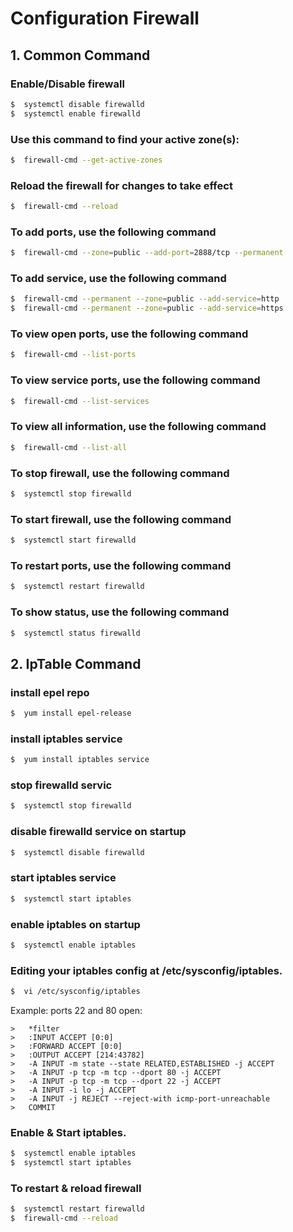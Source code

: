 # Configuration Firewall
## 1. Common Command
### Enable/Disable firewall
```sh
$  systemctl disable firewalld
$  systemctl enable firewalld
```
### Use this command to find your active zone(s):
```sh
$  firewall-cmd --get-active-zones
```
### Reload the firewall for changes to take effect
```sh
$  firewall-cmd --reload
```
### To add ports, use the following command
```sh
$  firewall-cmd --zone=public --add-port=2888/tcp --permanent
```
### To add service, use the following command
```sh
$  firewall-cmd --permanent --zone=public --add-service=http 
$  firewall-cmd --permanent --zone=public --add-service=https 
```
### To view open ports, use the following command
```sh
$  firewall-cmd --list-ports
```
### To view service ports, use the following command
```sh
$  firewall-cmd --list-services
```
### To view all information, use the following command
```sh
$  firewall-cmd --list-all
```
### To stop firewall, use the following command
```sh
$  systemctl stop firewalld
```
### To start firewall, use the following command
```sh
$  systemctl start firewalld
```
### To restart ports, use the following command
```sh
$  systemctl restart firewalld
```
### To show status, use the following command
```sh
$  systemctl status firewalld
```
## 2. IpTable Command

### install epel repo
```sh
$  yum install epel-release
```
### install iptables service
```sh
$  yum install iptables service
```
###  stop firewalld servic
```sh
$  systemctl stop firewalld
```
### disable firewalld service on startup
```sh
$  systemctl disable firewalld
```
### start iptables service
```sh
$  systemctl start iptables
```
### enable iptables on startup
```sh
$  systemctl enable iptables
```
###  Editing your iptables config at /etc/sysconfig/iptables.
```sh
$  vi /etc/sysconfig/iptables
```
Example: ports 22 and 80 open:

    >   *filter
    >   :INPUT ACCEPT [0:0]
    >   :FORWARD ACCEPT [0:0]
    >   :OUTPUT ACCEPT [214:43782]
    >   -A INPUT -m state --state RELATED,ESTABLISHED -j ACCEPT
    >   -A INPUT -p tcp -m tcp --dport 80 -j ACCEPT
    >   -A INPUT -p tcp -m tcp --dport 22 -j ACCEPT
    >   -A INPUT -i lo -j ACCEPT
    >   -A INPUT -j REJECT --reject-with icmp-port-unreachable
    >   COMMIT

###  Enable & Start iptables.
```sh
$  systemctl enable iptables
$  systemctl start iptables
```
### To restart & reload firewall
```sh
$  systemctl restart firewalld
$  firewall-cmd --reload
```